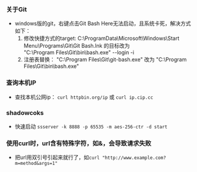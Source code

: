 ### 关于Git
* windows版的git，右键点击Git Bash Here无法启动，且系统卡死，解决方式如下：
  1. 修改快捷方式的target: C:\ProgramData\Microsoft\Windows\Start Menu\Programs\Git\Git Bash.lnk  的目标改为  
  "C:\Program Files\Git\bin\bash.exe" --login -i
  2. 注册表替换： "C:\Program Files\Git\git-bash.exe"  改为  "C:\Program Files\Git\bin\bash.exe"
  
 ### 查询本机IP 
 * 查找本机公网ip： `curl httpbin.org/ip` 或  `curl ip.cip.cc`
 
 ### shadowcoks 
 * 快速启动 `ssserver -k 8888 -p 65535 -m aes-256-ctr -d start`
 
 ### 使用curl时，url含有特殊字符，如&，会导致请求失败
 * 把url用双引号引起来就行了，如`curl "http://www.example.com?m=method&args=1"`
 
